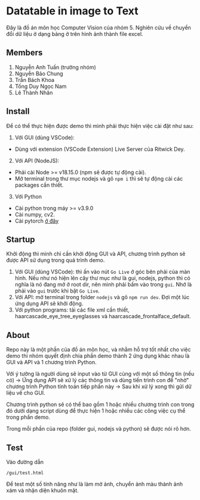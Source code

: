 # Datatable in image to Text
Đây là đồ án môn học Computer Vision của nhóm 5. Nghiên cứu về chuyển đổi dữ liệu ở dạng bảng ở trên hình ảnh thành file excel.

## Members
1. Nguyễn Anh Tuấn (trưởng nhóm)
2. Nguyễn Bảo Chung
3. Trần Bách Khoa
4. Tống Duy Ngọc Nam
5. Lê Thành Nhân

## Install
Để có thể thực hiện được demo thì mình phải thực hiện việc cài đặt như sau:
1. Với GUI (dùng VSCode):
 - Dùng với extension (VSCode Extension) Live Server của Ritwick Dey.
2. Với API (NodeJS):
 - Phải cài Node >= v18.15.0 (npm sẽ được tự động cài).
 - Mở terminal trong thư mục nodejs và gõ `npm i` thì sẽ tự động cài các packages cần thiết.
3. Với Python
 - Cài python trong máy >= v3.9.0
 - Cài numpy, cv2.
 - Cài pytorch [ở đây](https://pytorch.org/)

## Startup
Khởi động thì mình chỉ cần khởi động GUI và API, chương trình python sẽ được API sử dụng trong quá trình demo.
1. Với GUI (dùng VSCode): thì ấn vào nút `Go Live` ở góc bên phải của màn hình. Nếu như nó hiện lên cây thư mục như là gui, nodejs, python thì có nghĩa là nó đang mở ở root dir, nên mình phải bấm vào trong `gui`. Nhớ là phải vào `gui` trước khi bật `Go Live`.
2. Với API: mở terminal trong folder `nodejs` và gõ `npm run dev`. Đợi một lúc ứng dụng API sẽ khởi động.
3. Với python programs: tải các file xml cần thiết, haarcascade_eye_tree_eyeglasses và haarcascade_frontalface_default.

## About
Repo này là một phần của đồ án môn học, và nhằm hỗ trợ tốt nhất cho việc demo thì nhóm quyết định chia phần demo thành 2 ứng dụng khác nhau là GUI và API và 1 chương trình Python.

Với ý tưởng là người dùng sẽ input vào từ GUI cùng với một số thông tin (nếu có) -> Ứng dụng API sẽ xử lý các thông tin và dùng tiến trình con để "nhờ" chương trình Python tính toán tiếp phần này -> Sau khi xử lý xong thì gửi dữ liệu về cho GUI.

Chương trình python sẽ có thể bao gồm 1 hoặc nhiều chương trình con trong đó dưới dạng script dùng để thực hiện 1 hoặc nhiều các công việc cụ thể trong phần demo.

Trong mỗi phần của repo (folder gui, nodejs và python) sẽ được nói rõ hơn.

## Test
Vào đường dẫn
```
/gui/test.html
```
Để test một số tính năng như là làm mờ ảnh, chuyển ảnh màu thành ảnh xám và nhận diện khuôn mặt.